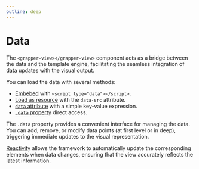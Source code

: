 ```yaml
---
outline: deep
---
```


# Data

The `<grapper-view></grapper-view>` component acts as a bridge between the data and the template engine,
facilitating the seamless integration of data updates with the visual output.

You can load the data with several methods:

- [Embebed](embebed.md) with `<script type="data"></script>`.
- [Load as resource](external.md) with the `data-src` attribute.
- [`data` attribute](attribute.md) with a simple key-value expression.
- [`.data` property](property.md) direct access.

The `.data` property provides a convenient interface for managing the data. You can add, remove, or
modify data points (at first level or in deep), triggering immediate updates to the visual
representation. 

[Reactivity](reactivity.md) allows the framework to automatically update the
corresponding elements when data changes, ensuring that the view accurately reflects the latest
information.
